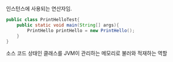 인스턴스에 사용되는 연산자임.
```java
public class PrintHelloTest{
	public static void main(String[] args){
		PrintHello printHello = new PrintHello();
	}
}
```
소스 코드 상태인 클래스를 JVM이 관리하는 메모리로 불러와 적재하는 역할

